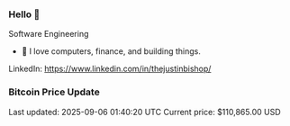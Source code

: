 ### Hello 🤙  

Software Engineering

- 🔭 I love computers, finance, and building things.
  
LinkedIn: https://www.linkedin.com/in/thejustinbishop/  




































































































































































































































































































































































































































































































































































































































































































































































































































































































































































































































































### Bitcoin Price Update
Last updated: 2025-09-06 01:40:20 UTC
Current price: $110,865.00 USD
